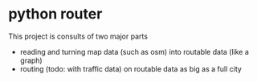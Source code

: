 # python router
This project is consults of two major parts
- reading and turning map data (such as osm) into routable data (like a graph)
- routing (todo: with traffic data) on routable data as big as a full city 
